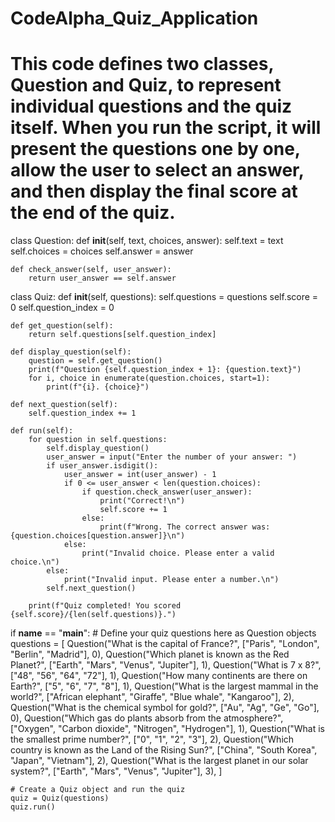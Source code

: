 # CodeAlpha_Quiz_Application
# This code defines two classes, Question and Quiz, to represent individual questions and the quiz itself.  When you run the script, it will present the questions one by one, allow the user to select an answer, and then display the final score at the end of the quiz.

class Question:
    def __init__(self, text, choices, answer):
        self.text = text
        self.choices = choices
        self.answer = answer

    def check_answer(self, user_answer):
        return user_answer == self.answer

class Quiz:
    def __init__(self, questions):
        self.questions = questions
        self.score = 0
        self.question_index = 0

    def get_question(self):
        return self.questions[self.question_index]

    def display_question(self):
        question = self.get_question()
        print(f"Question {self.question_index + 1}: {question.text}")
        for i, choice in enumerate(question.choices, start=1):
            print(f"{i}. {choice}")
    
    def next_question(self):
        self.question_index += 1

    def run(self):
        for question in self.questions:
            self.display_question()
            user_answer = input("Enter the number of your answer: ")
            if user_answer.isdigit():
                user_answer = int(user_answer) - 1
                if 0 <= user_answer < len(question.choices):
                    if question.check_answer(user_answer):
                        print("Correct!\n")
                        self.score += 1
                    else:
                        print(f"Wrong. The correct answer was: {question.choices[question.answer]}\n")
                else:
                    print("Invalid choice. Please enter a valid choice.\n")
            else:
                print("Invalid input. Please enter a number.\n")
            self.next_question()
        
        print(f"Quiz completed! You scored {self.score}/{len(self.questions)}.")

if __name__ == "__main__":
    # Define your quiz questions here as Question objects
    questions = [
        Question("What is the capital of France?", ["Paris", "London", "Berlin", "Madrid"], 0),
        Question("Which planet is known as the Red Planet?", ["Earth", "Mars", "Venus", "Jupiter"], 1),
        Question("What is 7 x 8?", ["48", "56", "64", "72"], 1),
        Question("How many continents are there on Earth?", ["5", "6", "7", "8"], 1),
        Question("What is the largest mammal in the world?", ["African elephant", "Giraffe", "Blue whale", "Kangaroo"], 2),
        Question("What is the chemical symbol for gold?", ["Au", "Ag", "Ge", "Go"], 0),
        Question("Which gas do plants absorb from the atmosphere?", ["Oxygen", "Carbon dioxide", "Nitrogen", "Hydrogen"], 1),
        Question("What is the smallest prime number?", ["0", "1", "2", "3"], 2),
        Question("Which country is known as the Land of the Rising Sun?", ["China", "South Korea", "Japan", "Vietnam"], 2),
        Question("What is the largest planet in our solar system?", ["Earth", "Mars", "Venus", "Jupiter"], 3),
    ]

    # Create a Quiz object and run the quiz
    quiz = Quiz(questions)
    quiz.run()
